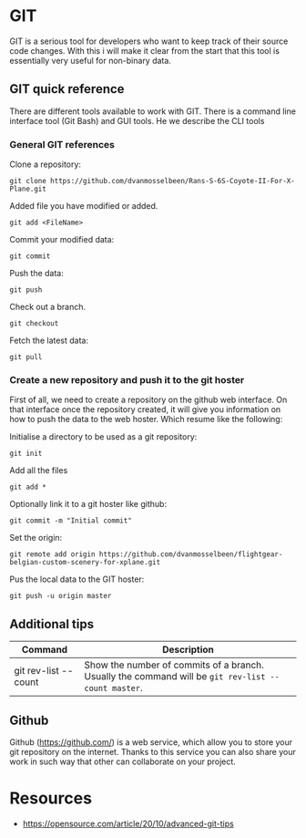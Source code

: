 # GIT

GIT is a serious tool for developers who want to keep track of their source code changes. With this i will make it clear from the start that this tool is essentially very useful for non-binary data.

## GIT quick reference

There are different tools available to work with GIT. There is a command line interface tool (Git Bash) and GUI tools. He we describe the CLI tools

### General GIT references

Clone a repository:

	git clone https://github.com/dvanmosselbeen/Rans-S-6S-Coyote-II-For-X-Plane.git

Added file you have modified or added.

	git add <FileName>

Commit your modified data:

	git commit

Push the data:

	git push

Check out a branch.

	git checkout
	
Fetch the latest data:

	git pull

### Create a new repository and push it to the git hoster

First of all, we need to create a repository on the github web interface. On that interface once the repository created, it will give you information on how to push the data to the web hoster. Which resume like the following: 

Initialise a directory to be used as a git repository:

    git init

Add all the files

    git add *
    
Optionally link it to a git hoster like github:

    git commit -m "Initial commit"

Set the origin:

    git remote add origin https://github.com/dvanmosselbeen/flightgear-belgian-custom-scenery-for-xplane.git

Pus the local data to the GIT hoster:

    git push -u origin master

## Additional tips

| Command | Description |
|---|---|
| git rev-list --count <branch-name> | Show the number of commits of a branch. Usually the command will be `git rev-list --count master`. |

## Github

Github (https://github.com/) is a web service, which allow you to store your git repository on the internet. Thanks to this service you can also share your work in such way that other can collaborate on your project.

# Resources

* https://opensource.com/article/20/10/advanced-git-tips
